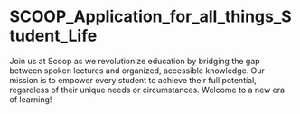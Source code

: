# SCOOP_Application_for_all_things_Student_Life
Join us at Scoop as we revolutionize education by bridging the gap between spoken lectures and organized, accessible knowledge. Our mission is to empower every student to achieve their full potential, regardless of their unique needs or circumstances. Welcome to a new era of learning!
